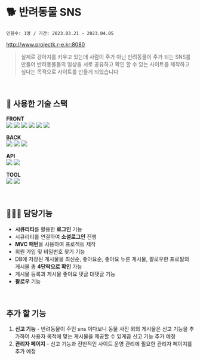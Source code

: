 # 🐕 반려동물 SNS <Pets>

`인원수: 1명 / 기간: 2023.03.21 ~ 2023.04.05`

http://www.projectk.r-e.kr:8080


> 실제로 강아지를 키우고 있는데 사람이 주가 아닌 반려동물이 주가 되는 SNS를 만들어 반려동물들의 일상을 서로 공유하고 확인 할 수 있는 사이트를 제작하고 싶다는 목적으로 사이트를 만들게 되었습니다
> 
<br>



## 📌 사용한 기술 스택

**FRONT** <br>
<img src="https://img.shields.io/badge/html5-E34F26?style=for-the-badge&logo=html5&logoColor=white"> <img src="https://img.shields.io/badge/css-1572B6?style=for-the-badge&logo=css3&logoColor=white"> <img src="https://img.shields.io/badge/javascript-F7DF1E?style=for-the-badge&logo=javascript&logoColor=black"> <img src="https://img.shields.io/badge/thymeleaf-005F0F?style=for-the-badge&logo=thymeleaf&logoColor=black"> <img src="https://img.shields.io/badge/jquery-0769AD?style=for-the-badge&logo=jquery&logoColor=black"> <img src="https://img.shields.io/badge/AJAX-005F0F?style=for-the-badge&logo=logoColor=black">

**BACK** <br>
<img src="https://img.shields.io/badge/java-007396?style=for-the-badge&logo=java&logoColor=white"> <img src="https://img.shields.io/badge/spring-6DB33F?style=for-the-badge&logo=spring&logoColor=white"> <img src="https://img.shields.io/badge/MyBatis-6DB33F?style=for-the-badge&logo=&logoColor=white"> 

**API**  <br>
<img src="https://img.shields.io/badge/googleLogin-4285F4?style=for-the-badge&logo=google&logoColor=white"> <img src="https://img.shields.io/badge/coolSMS-4285F4?style=for-the-badge&logo=&logoColor=white">

**TOOL** <br>
<img src="https://img.shields.io/badge/intellijidea-000000?style=for-the-badge&logo=intellijidea&logoColor=white"> <img src="https://img.shields.io/badge/visualstudiocode-007ACC?style=for-the-badge&logo=visualstudiocode&logoColor=white">

<br>

## 👩🏻‍💻 담당기능

- **시큐리티**를 활용한 **로그인** 기능
- 시큐리티를 연결하여 **소셜로그인** 진행
- **MVC 패턴**을 사용하여 프로젝트 제작
- 회원 가입 및 비밀번호 찾기 기능
- DB에 저장된 게시물을 최신순, 좋아요순, 좋아요 누른 게시물, 팔로우한 프로필의 게시물 총 **4단락으로 확인** 가능
- 게시물 등록과 게시물 좋아요 댓글 대댓글 기능
- **팔로우** 기능

<br>

## 추가 할 기능

1. **신고 기능** - 반려동물이 주인 sns 이다보니 동물 사진 외의 게시물은 신고 기능을 추가하여 사용자 목적에 맞는 게시물을 제공할 수 있게끔 신고 기능 추가 예정
2. **관리자 페이지** - 신고 기능과 전반적인 사이트 운영 관리에 필요한 관리자 페이지를 추가 예정

